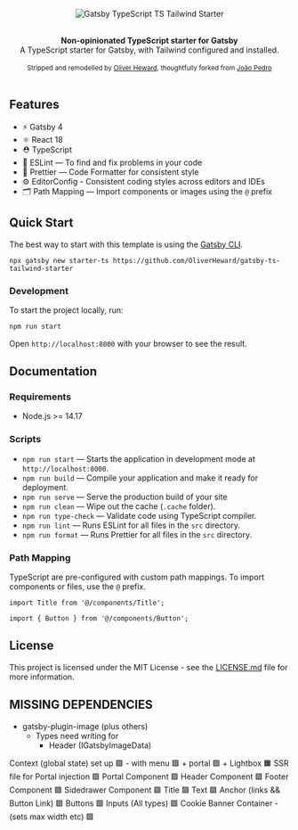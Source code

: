 <p align="center">
  <img src="https://user-images.githubusercontent.com/26466516/169722691-77a6ca86-df54-4a0e-b952-48c3f3ed7526.png" alt="Gatsby TypeScript TS Tailwind Starter">
</p>

<br />

<div align="center"><strong>Non-opinionated TypeScript starter for Gatsby</strong></div>
<div align="center">A TypeScript starter for Gatsby, with Tailwind configured and installed.</div>

<br />

<div align="center">
  <sub>Stripped and remodelled by <a href="https://hewy.dev">Oliver Heward</a>, thoughtfully forked from <a href="https://twitter.com/jpedroschmitz">João Pedro</a></sub>
</div>

<br />

## Features

- ⚡️ Gatsby 4
- ⚛️ React 18
- ⛑ TypeScript
- 📏 ESLint — To find and fix problems in your code
- 💖 Prettier — Code Formatter for consistent style
- ⚙️ EditorConfig - Consistent coding styles across editors and IDEs
- 🗂 Path Mapping — Import components or images using the `@` prefix

## Quick Start

The best way to start with this template is using the [Gatsby CLI](https://www.gatsbyjs.com/docs/reference/gatsby-cli/).

```
npx gatsby new starter-ts https://github.com/OliverHeward/gatsby-ts-tailwind-starter
```

### Development

To start the project locally, run:

```bash
npm run start
```

Open `http://localhost:8000` with your browser to see the result.

## Documentation

### Requirements
- Node.js >= 14.17

### Scripts

- `npm run start` — Starts the application in development mode at `http://localhost:8000`.
- `npm run build` — Compile your application and make it ready for deployment.
- `npm run serve` — Serve the production build of your site
- `npm run clean` — Wipe out the cache (`.cache` folder).
- `npm run type-check` — Validate code using TypeScript compiler.
- `npm run lint` — Runs ESLint for all files in the `src` directory.
- `npm run format` — Runs Prettier for all files in the `src` directory.

### Path Mapping

TypeScript are pre-configured with custom path mappings. To import components or files, use the `@` prefix.

```tsx
import Title from '@/components/Title';

import { Button } from '@/components/Button';
```

## License

This project is licensed under the MIT License - see the [LICENSE.md](LICENSE.md) file for more information.


## MISSING DEPENDENCIES

- gatsby-plugin-image (plus others)
	- Types need writing for
		- Header (IGatsbyImageData)


Context (global state) set up 🟩 - with menu 🟩 + portal 🟩 + Lightbox 🟧
SSR file for Portal injection 🟩
Portal Component 🟩
Header Component 🟩
Footer Component 🟩
Sidedrawer Component 🟩
Title 🟩
Text 🟩
Anchor (links && Button Link) 🟩
Buttons 🟩
Inputs (All types) 🟩
Cookie Banner
Container - (sets max width etc) 🟩

